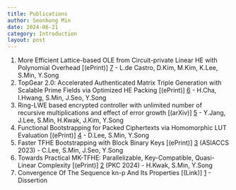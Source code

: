 ```yaml
---
title: Publications
author: Seonhong Min
date: 2024-06-21
category: Introduction
layout: post
---
```


1. More Efficient Lattice-based OLE from Circuit-private Linear HE with Polynomial Overhead [(ePrint)] [7] - L.de Castro, D.Kim, M.Kim, K.Lee, S.Min, Y.Song
2. TopGear 2.0: Accelerated Authenticated Matrix Triple Generation with Scalable Prime Fields via Optimized HE Packing [(ePrint)] [6] - H.Cha, I.Hwang, S.Min, J.Seo, Y.Song
3. Ring-LWE based encrypted controller with unlimited number of recursive multiplications and effect of error growth [(arXiv)] [5] - Y.Jang, J.Lee, S.Min, H.Kwak, J.Kim, Y.Song
4. Functional Bootstrapping for Packed Ciphertexts via Homomorphic LUT Evaluation [(ePrint)] [4] - D.Lee, S.Min, Y.Song
5. Faster TFHE Bootstrapping with Block Binary Keys [(ePrint)] [3] (ASIACCS 2023) - C.Lee, S.Min, J.Seo, Y.Song
6. Towards Practical MK-TFHE: Parallelizable, Key-Compatible, Quasi-Linear Complexity [(ePrint)] [2] (PKC 2024) - H.Kwak, S.Min, Y.Song
7. Convergence Of The Sequence kn-p And Its Properties [(Link)] [1] - Dissertion


[1]: https://github.com/snu-lukemin/snu-lukemin.github.io/blob/master/files/kn-p.pdf
[2]: https://eprint.iacr.org/2022/1460
[3]: https://eprint.iacr.org/2023/958
[4]: https://eprint.iacr.org/2024/181
[5]: https://arxiv.org/abs/2406.14372
[6]: https://eprint.iacr.org/2024/1502
[7]: https://eprint.iacr.org/2024/1534